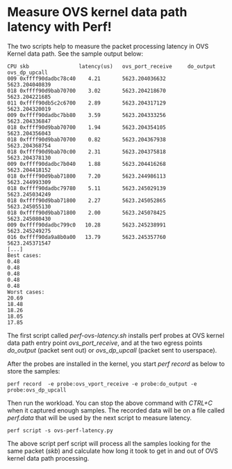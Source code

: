 ﻿
# Measure OVS kernel data path latency with Perf!

The two scripts help to measure the packet processing latency in OVS Kernel data path.
See the sample output below:

	CPU skb                latency(us)   ovs_port_receive     do_output         ovs_dp_upcall
	009 0xffff90dadbc78c40    4.21       5623.204036632                         5623.204040839
	018 0xffff90d9bab70700    3.02       5623.204218670                         5623.204221685
	011 0xffff90db5c2c6700    2.89       5623.204317129       5623.204320019
	009 0xffff90dadbc7bb80    3.59       5623.204333256       5623.204336847
	018 0xffff90d9bab70700    1.94       5623.204354105       5623.204356043
	018 0xffff90d9bab70700    0.82       5623.204367938       5623.204368754
	018 0xffff90d9bab70c00    2.31       5623.204375818       5623.204378130
	009 0xffff90dadbc7b040    1.88       5623.204416268       5623.204418152
	018 0xffff90d9bab71800    7.20       5623.244986113       5623.244993309
	018 0xffff90dadbc79780    5.11       5623.245029139       5623.245034249
	018 0xffff90d9bab71800    2.27       5623.245052865       5623.245055130
	018 0xffff90d9bab71800    2.00       5623.245078425       5623.245080430
	009 0xffff90dadbc799c0   10.28       5623.245238991       5623.245249275
	016 0xffff90da9a8b0a00   13.79       5623.245357760       5623.245371547
	[...]
	Best cases:
    0.48
    0.48
    0.48
    0.48
    0.48
    Worst cases:
    20.69
    18.48
    18.26
    18.05
    17.85

The first script called *perf-ovs-latency.sh* installs perf probes at OVS kernel data path entry point *ovs_port_receive*, and at the two egress points *do_output* (packet sent out) or *ovs_dp_upcall* (packet sent to userspace).

After the probes are installed in the kernel, you start *perf record* as below to store the samples:

	perf record  -e probe:ovs_vport_receive -e probe:do_output -e probe:ovs_dp_upcall
  
Then run the workload. You can stop the above command with *CTRL+C* when it captured enough samples.
The recorded data will be on a file called *perf.data* that will be used by the next script to measure latency.

	perf script -s ovs-perf-latency.py

The above script perf script will process all the samples looking for the same packet (*skb*) and calculate how long it took to get in and out of OVS kernel data path processing.


